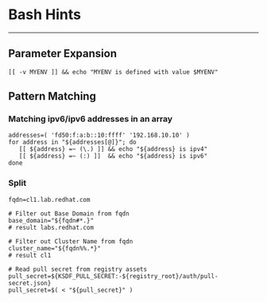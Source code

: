 # Bash Hints
---
## Parameter Expansion

```
[[ -v MYENV ]] && echo "MYENV is defined with value $MYENV"
```

## Pattern Matching

### Matching ipv6/ipv6 addresses in an array

```
addresses=( 'fd50:f:a:b::10:ffff' '192.168.10.10' )
for address in "${addresses[@]}"; do
   [[ ${address} =~ (\.) ]] && echo "${address} is ipv4"
   [[ ${address} =~ (:) ]]  && echo "${address} is ipv6"   
done
```

### Split

    fqdn=cl1.lab.redhat.com
    
    # Filter out Base Domain from fqdn
    base_domain="${fqdn#*.}"
    # result labs.redhat.com
    
    # Filter out Cluster Name from fqdn
    cluster_name="${fqdn%%.*}"
    # result cl1

    # Read pull secret from registry assets
    pull_secret=${KSDF_PULL_SECRET:-${registry_root}/auth/pull-secret.json}
    pull_secret=$( < "${pull_secret}" )
